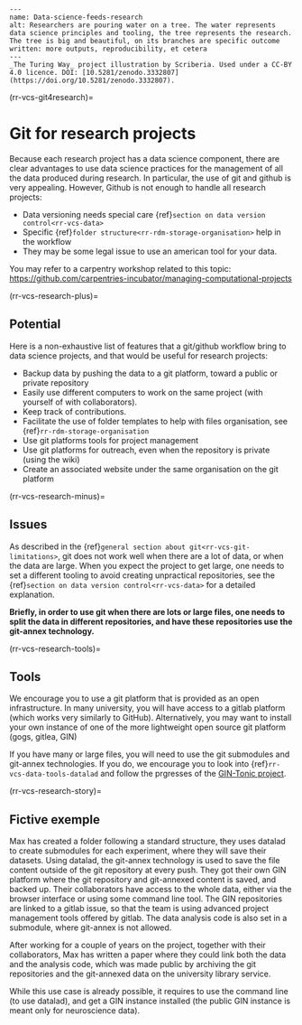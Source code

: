 ```{figure}  ../../figures/healthy-research-tree.jpg
---
name: Data-science-feeds-research
alt: Researchers are pouring water on a tree. The water represents data science principles and tooling, the tree represents the research. The tree is big and beautiful, on its branches are specific outcome written: more outputs, reproducibility, et cetera
---
_The Turing Way_ project illustration by Scriberia. Used under a CC-BY 4.0 licence. DOI: [10.5281/zenodo.3332807](https://doi.org/10.5281/zenodo.3332807).
```

(rr-vcs-git4research)=
# Git for research projects

Because each research project has a data science component,
there are clear advantages to use data science practices for 
the management of all the data produced during research.
In particular, the use of git and github is very appealing.
However, Github is not enough to handle all research projects:
- Data versioning needs special care {ref}`section on data version control<rr-vcs-data>`
- Specific {ref}`folder structure<rr-rdm-storage-organisation>` help in the workflow
- They may be some legal issue to use an american tool for your data.

You may refer to a carpentry workshop related to this topic: https://github.com/carpentries-incubator/managing-computational-projects

(rr-vcs-research-plus)=
## Potential


Here is a non-exhaustive list of features that 
a git/github workflow bring to data science projects,
and that would be useful for research projects:

- Backup data by pushing the data to a git platform, toward a public or private repository
- Easily use different computers to work on the same project (with yourself of with collaborators).
- Keep track of contributions.
- Facilitate the use of folder templates to help with files organisation, see {ref}`rr-rdm-storage-organisation`
- Use git platforms tools for project management
- Use git platforms for outreach, even when the repository is private (using the wiki)
- Create an associated website under the same organisation on the git platform


(rr-vcs-research-minus)=
## Issues

As described in the  {ref}`general section about git<rr-vcs-git-limitations>`,
git does not work well when there are a lot of data, or when the data are large.
When you expect the project to get large, one needs to set a different tooling
to avoid creating unpractical repositories, see the {ref}`section on data version control<rr-vcs-data>` for a detailed explanation. 

**Briefly, in order to use git when there are lots or large files, one needs to split the data in different repositories,
and have these repositories use the git-annex technology.**

(rr-vcs-research-tools)=
## Tools

We encourage you to use a git platform that is provided as an open infrastructure.
In many university, you will have access to a gitlab platform (which works very similarly to GitHub).
Alternatively, you may want to install your own instance of one of the more lightweight open source git platform (gogs, gitlea, GIN)

If you have many or large files,
you will need to use the git submodules and git-annex technologies. 
If you do, we encourage you to look into {ref}`rr-vcs-data-tools-datalad` and follow the prgresses of the [GIN-Tonic project](https://gin-tonic.netlify.app).


(rr-vcs-research-story)=
## Fictive exemple
 
Max has created a folder following a standard structure,
they uses datalad to create submodules for each experiment,
where they will save their datasets.
Using datalad, the git-annex technology is used to save
the file content outside of the git repository at every push.
They got their own GIN platform where the git repository and git-annexed content
is saved, and backed up.
Their collaborators have access to the whole data, either via the browser interface or using some command line tool.
The GIN repositories are linked to a gitlab issue, 
so that the team is using advanced project management tools offered by gitlab.
The data analysis code is also set in a submodule,
where git-annex is not allowed. 

After working for a couple of years on the project,
together with their collaborators, 
Max has written a paper where they could link both the data and the analysis code, 
which was made public by archiving the git repositories 
and the git-annexed data on the university library service.


While this use case is already possible,
it requires to use the command line (to use datalad),
and get a GIN instance installed 
(the public GIN instance is meant only for neuroscience data). 



